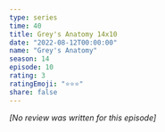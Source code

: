 ```yaml
---
type: series
time: 40
title: Grey's Anatomy 14x10
date: "2022-08-12T00:00:00"
name: "Grey's Anatomy"
season: 14
episode: 10
rating: 3
ratingEmoji: "⭐️⭐️⭐️"
share: false
---
```


*[No review was written for this episode]*